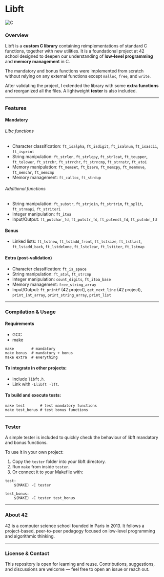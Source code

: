# Libft

![C](https://img.shields.io/badge/language-C-blue.svg)

### Overview

Libft is a **custom C library** containing reimplementations of standard C functions, together with new utilities. It is a foundational project at 42 school designed to deepen our understanding of **low-level programming** and **memory management** in C.

The mandatory and bonus functions were implemented from scratch without relying on any external functions except `malloc`, `free`, and `write`.

After validating the project, I extended the library with some **extra functions** and reorganized all the files. A lightweight **tester** is also included.

---
### Features

#### Mandatory

###### Libc functions
* Character classification: `ft_isalpha`, `ft_isdigit`, `ft_isalnum`, `ft_isascii`, `ft_isprint`
* String manipulation: `ft_strlen`, `ft_strlcpy`, `ft_strlcat`, `ft_toupper`, `ft_tolower`, `ft_strchr`, `ft_strrchr`, `ft_strncmp`, `ft_strnstr`, `ft_atoi`
* Memory manipulation: `ft_memset`, `ft_bzero`, `ft_memcpy`, `ft_memmove`, `ft_memchr`, `ft_memcmp`
* Memory management: `ft_calloc`, `ft_strdup`

###### Additional functions

* String manipulation: `ft_substr`, `ft_strjoin`, `ft_strtrim`, `ft_split`, `ft_strmapi`, `ft_striteri`
* Integer manipulation: `ft_itoa`
* Input/Output: `ft_putchar_fd`, `ft_putstr_fd`, `ft_putendl_fd`, `ft_putnbr_fd`

#### Bonus

* Linked lists: `ft_lstnew`, `ft_lstadd_front`, `ft_lstsize`, `ft_lstlast`, `ft_lstadd_back`, `ft_lstdelone`, `ft_lstclear`, `ft_lstiter`, `ft_lstmap`

#### Extra (post-validation)
* Character classification: `ft_is_space`
* String manipulation: `ft_atol`, `ft_strcmp`
* Integer manipulation: `count_digits`, `ft_itoa_base`
* Memory management: `free_string_array`
* Input/Output: `ft_printf` (42 project), `get_next_line` (42 project), `print_int_array`, `print_string_array`, `print_list`

---
### Compilation & Usage

#### Requirements
* GCC
* make

```
make		# mandatory
make bonus	# mandatory + bonus
make extra	# everything
```

#### To integrate in other projects:
  * Include `libft.h`.
  * Link with `-Llibft -lft`.

#### To build and execute tests:
```
make test		# test mandatory functions
make test_bonus	# test bonus functions
```

---
### Tester
A simple tester is included to quickly check the behaviour of libft mandatory and bonus functions.

To use it in your own project:
1. Copy the `tester` folder into your libft directory.
2. Run `make` from inside `tester`.
3. Or connect it to your Makefile with:
```
test:
	$(MAKE) -C tester

test_bonus:
	$(MAKE) -C tester test_bonus
```

---
### About 42

42 is a computer science school founded in Paris in 2013. It follows a project-based, peer-to-peer pedagogy focused on low-level programming and algorithmic thinking.

---
### License & Contact

This repository is open for learning and reuse. Contributions, suggestions, and discussions are welcome — feel free to open an issue or reach out.